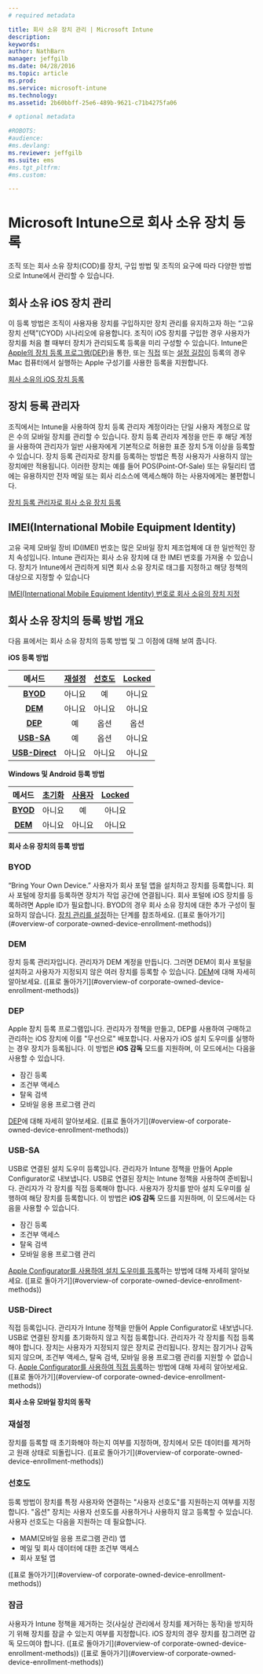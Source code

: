 ```yaml
---
# required metadata

title: 회사 소유 장치 관리 | Microsoft Intune
description:
keywords:
author: NathBarn
manager: jeffgilb
ms.date: 04/28/2016
ms.topic: article
ms.prod:
ms.service: microsoft-intune
ms.technology:
ms.assetid: 2b60bbff-25e6-489b-9621-c71b4275fa06

# optional metadata

#ROBOTS:
#audience:
#ms.devlang:
ms.reviewer: jeffgilb
ms.suite: ems
#ms.tgt_pltfrm:
#ms.custom:

---
```


# Microsoft Intune으로 회사 소유 장치 등록
조직 또는 회사 소유 장치(COD)를 장치, 구입 방법 및 조직의 요구에 따라 다양한 방법으로 Intune에서 관리할 수 있습니다.

## 회사 소유 iOS 장치 관리
이 등록 방법은 조직이 사용자용 장치를 구입하지만 장치 관리를 유지하고자 하는 “고유 장치 선택”(CYOD) 시나리오에 유용합니다. 조직이 iOS 장치를 구입한 경우 사용자가 장치를 처음 켤 때부터 장치가 관리되도록 등록을 미리 구성할 수 있습니다. Intune은 [Apple의 장치 등록 프로그램(DEP)](ios-device-enrollment-program-in-microsoft-intune.md)을 통한, 또는 [직접](ios-direct-enrollment-in-microsoft-intune.md) 또는 [설정 길잡이](ios-setup-assistant-enrollment-in-microsoft-intune.md) 등록의 경우 Mac 컴퓨터에서 실행하는 Apple 구성기를 사용한 등록을 지원합니다.

[회사 소유의 iOS 장치 등록](enroll-corporate-owned-ios-devices-in-microsoft-intune.md)

## 장치 등록 관리자
조직에서는 Intune을 사용하여 장치 등록 관리자 계정이라는 단일 사용자 계정으로 많은 수의 모바일 장치를 관리할 수 있습니다. 장치 등록 관리자 계정을 만든 후 해당 계정을 사용하여 관리자가 일반 사용자에게 기본적으로 허용한 표준 장치 5개 이상을 등록할 수 있습니다. 장치 등록 관리자로 장치를 등록하는 방법은 특정 사용자가 사용하지 않는 장치에만 적용됩니다. 이러한 장치는 예를 들어 POS(Point-Of-Sale) 또는 유틸리티 앱에는 유용하지만 전자 메일 또는 회사 리소스에 액세스해야 하는 사용자에게는 불편합니다.

[장치 등록 관리자로 회사 소유 장치 등록](enroll-corporate-owned-devices-with-the-device-enrollment-manager-in-microsoft-intune.md)

## IMEI(International Mobile Equipment Identity)
고유 국제 모바일 장비 ID(IMEI) 번호는 많은 모바일 장치 제조업체에 대 한 일반적인 장치 속성입니다. Intune 관리자는 회사 소유 장치에 대 한 IMEI 번호를 가져올 수 있습니다. 장치가 Intune에서 관리하게 되면 회사 소유 장치로 태그를 지정하고 해당 정책의 대상으로 지정할 수 있습니다

[IMEI(International Mobile Equipment Identity) 번호로 회사 소유의 장치 지정](specify-corporate-owned-devices-with-international-mobile-equipment-identity-imei-numbers)

## 회사 소유 장치의 등록 방법 개요

다음 표에서는 회사 소유 장치의 등록 방법 및 그 이점에 대해 보여 줍니다.

**iOS 등록 방법**

| **메서드** |  **[재설정](#Reset)** |   **[선호도](#Affinity)**   |   **[Locked](#Locked)** |
|:---:|:---:|:---:|:---:|
|**[BYOD](#BYOD)** | 아니요|    예 |   아니요 |
|**[DEM](#DEM)**|   아니요 |아니요 |아니요  |
|**[DEP](#DEP)**|   예 |   옵션 |   옵션|
|**[USB-SA](#USB-SA)**| 예 |   옵션 |   아니요|
|**[USB-Direct](#USB-Direct)**| 아니요 |    아니요  | 아니요|

**Windows 및 Android 등록 방법**

| **메서드** |  **[초기화](#Wipe)** | **[사용자](#User)**   |   **[Locked](#Locked)** |
|:---:|:---:|:---:|:---:|
|**[BYOD](#BYOD)** | 아니요|    예 |   아니요 |
|**[DEM](#DEM)**|   아니요 |아니요 |아니요  |

**회사 소유 장치의 등록 방법**

### BYOD
“Bring Your Own Device.” 사용자가 회사 포털 앱을 설치하고 장치를 등록합니다. 회사 포털에 장치를 등록하면 장치가 작업 공간에 연결됩니다. 회사 포털에 iOS 장치를 등록하려면 Apple ID가 필요합니다. BYOD의 경우 회사 소유 장치에 대한 추가 구성이 필요하지 않습니다. [장치 관리를 설정](get-ready-to-enroll-devices-in-microsoft-intune#set-up-device-management.md)하는 단계를 참조하세요. ([표로 돌아가기](#overview-of corporate-owned-device-enrollment-methods))

### DEM
장치 등록 관리자입니다. 관리자가 DEM 계정을 만듭니다. 그러면 DEM이 회사 포털을 설치하고 사용자가 지정되지 않은 여러 장치를 등록할 수 있습니다. [DEM](enroll-corporate-owned-devices-with-the-device-enrollment-manager-in-microsoft-intune.md)에 대해 자세히 알아보세요. ([표로 돌아가기](#overview-of corporate-owned-device-enrollment-methods))

### DEP
Apple 장치 등록 프로그램입니다. 관리자가 정책을 만들고, DEP를 사용하여 구매하고 관리하는 iOS 장치에 이를 "무선으로" 배포합니다. 사용자가 iOS 설치 도우미를 실행하는 경우 장치가 등록됩니다. 이 방법은 **iOS 감독** 모드를 지원하며, 이 모드에서는 다음을 사용할 수 있습니다.
  - 잠긴 등록
  - 조건부 액세스
  - 탈옥 검색
  - 모바일 응용 프로그램 관리

[DEP](ios-device-enrollment-program-in-microsoft-intune.md)에 대해 자세히 알아보세요. ([표로 돌아가기](#overview-of corporate-owned-device-enrollment-methods))

### USB-SA
USB로 연결된 설치 도우미 등록입니다. 관리자가 Intune 정책을 만들어 Apple Configurator로 내보냅니다. USB로 연결된 장치는 Intune 정책을 사용하여 준비됩니다. 관리자가 각 장치를 직접 등록해야 합니다. 사용자가 장치를 받아 설치 도우미를 실행하여 해당 장치를 등록합니다. 이 방법은 **iOS 감독** 모드를 지원하며, 이 모드에서는 다음을 사용할 수 있습니다.
  - 잠긴 등록
  - 조건부 액세스
  - 탈옥 검색
  - 모바일 응용 프로그램 관리

[Apple Configurator를 사용하여 설치 도우미를 등록](ios-setup-assistant-enrollment-in-microsoft-intune.md)하는 방법에 대해 자세히 알아보세요. ([표로 돌아가기](#overview-of corporate-owned-device-enrollment-methods))

### USB-Direct
직접 등록입니다. 관리자가 Intune 정책을 만들어 Apple Configurator로 내보냅니다. USB로 연결된 장치를 초기화하지 않고 직접 등록합니다. 관리자가 각 장치를 직접 등록해야 합니다. 장치는 사용자가 지정되지 않은 장치로 관리됩니다. 장치는 잠기거나 감독되지 않으며, 조건부 액세스, 탈옥 검색, 모바일 응용 프로그램 관리를 지원할 수 없습니다. [Apple Configurator를 사용하여 직접 등록](ios-direct-enrollment-in-microsoft-intune.md)하는 방법에 대해 자세히 알아보세요. ([표로 돌아가기](#overview-of corporate-owned-device-enrollment-methods))

**회사 소유 모바일 장치의 동작**

### 재설정
장치를 등록할 때 초기화해야 하는지 여부를 지정하며, 장치에서 모든 데이터를 제거하고 원래 상태로 되돌립니다.
([표로 돌아가기](#overview-of corporate-owned-device-enrollment-methods))

### 선호도
등록 방법이 장치를 특정 사용자와 연결하는 "사용자 선호도"를 지원하는지 여부를 지정합니다. "옵션" 장치는 사용자 선호도를 사용하거나 사용하지 않고 등록할 수 있습니다. 사용자 선호도는 다음을 지원하는 데 필요합니다.
  - MAM(모바일 응용 프로그램 관리) 앱
  - 메일 및 회사 데이터에 대한 조건부 액세스
  - 회사 포털 앱

([표로 돌아가기](#overview-of corporate-owned-device-enrollment-methods))

### 잠금
사용자가 Intune 정책을 제거하는 것(사실상 관리에서 장치를 제거하는 동작)을 방지하기 위해 장치를 잠글 수 있는지 여부를 지정합니다. iOS 장치의 경우 장치를 잠그려면 감독 모드여야 합니다.
([표로 돌아가기](#overview-of corporate-owned-device-enrollment-methods)) ([표로 돌아가기](#overview-of corporate-owned-device-enrollment-methods))


<!--HONumber=Jun16_HO1-->


